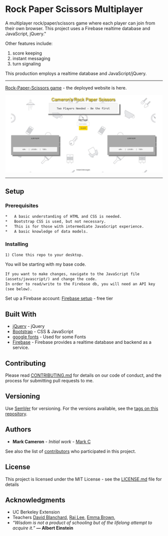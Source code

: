 # Rock Paper Scissors Multiplayer
A multiplayer rock/paper/scissors game where each player can join from their own browser. 
This project uses a Firebase realtime database and JavaScript, jQuery."

Other features include:
1. score keeping
2. instant messaging
3. turn signaling


This production employs a realtime database and JavaScript/jQuery.

---

[Rock-Paper-Scissors game](https://markcam1.github.io/RPS-Multiplayer/) - the deployed website is here.

![rps](https://github.com/markcam1/markcam1.github.io/blob/master/assets/images/rps.jpg)

---

## Setup
### Prerequisites
```
*	A basic understanding of HTML and CSS is needed.
*	Bootstrap CSS is used, but not necessary.
*	This is for those with intermediate JavaScript experience.
*	A basic knowledge of data models. 
```
### Installing
```
1) Clone this repo to your desktop.
```
You will be starting with my base code. 

```
If you want to make changes, navigate to the JavaScript file (assets/javascript/) and change the code. 
In order to read/write to the Firebase db, you will need an API key (see below).
```
Set up a Firebase account:
[Firebase setup](https://console.firebase.google.com/u/0/project/_/overview?purchaseBillingPlan=free&pli=1) - free tier 


## Built With
* [jQuery](http://jquery.com/) - jQuery
* [Bootstrap](https://getbootstrap.com/) - CSS & JavaScript
* [google fonts](https://fonts.google.com/) - Used for some Fonts
* [Firebase](https://firebase.google.com/) - Firebase provides a realtime database and backend as a service. 

## Contributing
Please read [CONTRIBUTING.md](CONTRIBUTING.md) for details on our code of conduct, and the process for submitting pull requests to me.

## Versioning
Use [SemVer](http://semver.org/) for versioning. For the versions available, see the [tags on this repository](https://github.com/markcam1/RPS-Multiplayer/tags). 

## Authors
* **Mark Cameron** - *Initial work* - [Mark C](https://markcam1.github.io/)

See also the list of [contributors](https://github.com/markcam1/RPS-Multiplayer/graphs/contributors) who participated in this project.

## License
This project is licensed under the MIT License - see the [LICENSE.md](LICENSE.md) file for details

## Acknowledgments
* UC Berkeley Extension
* Teachers [David Blanchard](https://www.linkedin.com/in/dblanchard13/), [Rai Lee](https://www.linkedin.com/in/rai-lee-38061696/), [Emma Brown](https://github.com/EmmaEm),
* _“Wisdom is not a product of schooling but of the lifelong attempt to acquire it.”_ **― Albert Einstein** 